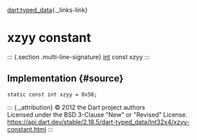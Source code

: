 [dart:typed\_data](../../dart-typed_data/dart-typed_data-library){._links-link}

xzyy constant
=============

::: {.section .multi-line-signature}
[int](../../dart-core/int-class) const xzyy
:::

Implementation {#source}
--------------

``` {.language-dart data-language="dart"}
static const int xzyy = 0x58;
```

::: {._attribution}
© 2012 the Dart project authors\
Licensed under the BSD 3-Clause \"New\" or \"Revised\" License.\
<https://api.dart.dev/stable/2.18.5/dart-typed_data/Int32x4/xzyy-constant.html>
:::
